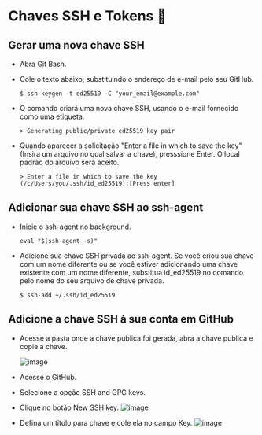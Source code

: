 # Chaves SSH e Tokens 🔑

## Gerar uma nova chave SSH

* Abra Git Bash.
* Cole o texto abaixo, substituindo o endereço de e-mail pelo seu GitHub.</p>
`$ ssh-keygen -t ed25519 -C "your_email@example.com"`

* O comando criará uma nova chave SSH, usando o e-mail fornecido como uma etiqueta.</p>
`> Generating public/private ed25519 key pair`

* Quando aparecer a solicitação "Enter a file in which to save the key" (Insira um arquivo no qual salvar a chave), presssione Enter. O local padrão do arquivo será aceito.</p>
`> Enter a file in which to save the key (/c/Users/you/.ssh/id_ed25519):[Press enter]`

## Adicionar sua chave SSH ao ssh-agent

* Inicie o ssh-agent no background.</p>
`eval "$(ssh-agent -s)"`

* Adicione sua chave SSH privada ao ssh-agent. Se você criou sua chave com um nome diferente ou se você estiver adicionando uma chave existente com um nome diferente, substitua id_ed25519 no comando pelo nome do seu arquivo de chave privada.</p>
`$ ssh-add ~/.ssh/id_ed25519`

## Adicione a chave SSH à sua conta em GitHub

* Acesse a pasta onde a chave publica foi gerada, abra a chave publica e copie a chave.</p>
![image](https://user-images.githubusercontent.com/55283349/133869740-0f021273-5f83-4b21-b759-cd313b6aaf9e.png)

* Acesse o GitHub.
* Selecione a opção SSH and GPG keys.
* Clique no botão New SSH key.
![image](https://user-images.githubusercontent.com/55283349/133869905-ce6ebb90-3e36-4189-92b3-e7e54523126f.png)

* Defina um título para chave e cole ela no campo Key.
![image](https://user-images.githubusercontent.com/55283349/133869942-f0df6e38-04ad-4dcb-9d1b-e73f8de5b665.png)

